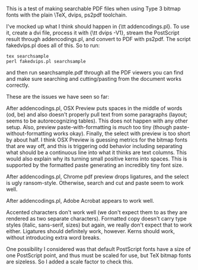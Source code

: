 This is a test of making searchable PDF files when using Type 3 bitmap
fonts with the plain \TeX, dvips, ps2pdf toolchain.

I've mocked up what I think should happen in {\tt addencodings.pl}.
To use it, create a dvi file, process it with {\tt dvips -V1}, stream
the PostScript result through addencodings.pl, and convert to PDF with
ps2pdf.  The script fakedvips.pl does all of this.  So to run:

    tex searchsample
    perl fakedvips.pl searchsample

and then run searchsample.pdf through all the PDF viewers you can find
and make sure searching and cutting/pasting from the document works
correctly.

These are the issues we have seen so far:

After addencodings.pl, OSX Preview puts spaces in the middle of
words (od, be) and also doesn't properly pull text from some
paragraphs (layout; seems to be autorecognizing tables).  This does
not happen with any other setup.  Also, preview paste-with-formatting
is *much* too tiny (though paste-without-formatting works okay).
Finally, the select with preview is too short by about half.  I think
OSX Preview is guessing metrics for the bitmap fonts that are way off,
and this is triggering odd behavior including separating what should
be a continuous line into what it thinks are text columns.  This would
also explain why its turning small positive kerns into spaces.  This
is supported by the formatted paste generating an incredibly tiny
font size.

After addencodings.pl, Chrome pdf preview drops ligatures, and the
select is ugly ransom-style.  Otherwise, search and cut and paste
seem to work well.

After addencodings.pl, Adobe Acrobat appears to work well.

Accented characters don't work well (we don't expect them to as they
are rendered as two separate characters).  Formatted copy doesn't
carry type styles (italic, sans-serif, sizes) but again, we really
don't expect that to work either.  Ligatures should definitely work,
however.  Kerns should work, without introducing extra word breaks.

One possibility I considered was that default PostScript fonts have a
size of one PostScript point, and thus must be scaled for use, but TeX
bitmap fonts are sizeless.  So I added a scale factor to check this.
